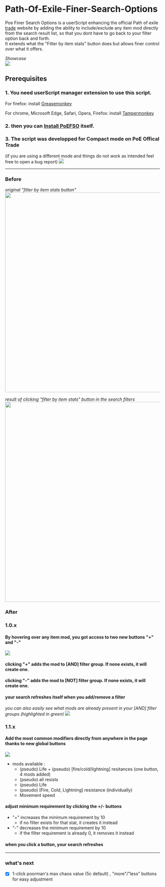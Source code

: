 # Path-Of-Exile-Finer-Search-Options
Poe Finer Search Options is a userScript enhancing the official Path of exile [trade](https://www.pathofexile.com/trade) website by adding the ability to include/exclude any item mod directly from the search result list,  so that you dont have to go back to your filter option back and forth.  
It extends what the "Filter by item stats" button does but allows finer control over what it offers.

*Showcase*  
![](https://github.com/maxbourdarie/Path-Of-Exile-Finer-Search-Options/blob/master/images/Poe-finer-search-video-showcase.gif)

## Prerequisites
### 1. You need userScript manager extension to use this script. 

For firefox:
install [Greasemonkey](https://addons.mozilla.org/en-US/firefox/addon/greasemonkey/)

For chrome, Microsoft Edge, Safari, Opera, Firefox:
install [Tampermonkey](https://www.tampermonkey.net)

### 2. then you can [Install PoEFSO](https://github.com/maxbourdarie/Path-Of-Exile-Finer-Search-Options/raw/master/poe-finer-search-options.user.js) itself.

### 3. The script was developped for Compact mode on PoE Offical Trade
(if you are using a different mode and things do not work as intended feel free to open a bug report)
![](https://i.imgur.com/6Ro8Jts.png)

---


### Before
*original "filter by item stats button"*  
<img width="650px" src="https://i.imgur.com/qDm5lnz.png">

*result of clicking "filter by item stats" button in the search filters*  
<img width="650px" src="https://github.com/maxbourdarie/Path-Of-Exile-Finer-Search-Options/blob/master/images/filter-by-item-stats-result.png">


### After

### 1.0.x
#### By hovering over any item mod, you got access to two new buttons "+" and "-"
![](https://github.com/maxbourdarie/Path-Of-Exile-Finer-Search-Options/blob/master/images/finer-search-buttons.png)

#### clicking "+" adds the mod to [AND] filter group. If none exists, it will create one.
#### clicking "-" adds the mod to [NOT] filter group. If none exists, it will create one.
#### your search refreshes itself when you add/remove a filter

*you can also easily see what mods are already present in your [AND] filter groups (highlighted in green)*
![](https://github.com/maxbourdarie/Path-Of-Exile-Finer-Search-Options/blob/master/images/finer-search-filtered-stat.png)

### 1.1.x
#### Add the most common modifiers directly from anywhere in the page thanks to new global buttons
![](https://github.com/maxbourdarie/Path-Of-Exile-Finer-Search-Options/blob/master/images/filter-global.png)
* mods available :
  * (pseudo) Life + (pseudo) \[fire/cold/lightning\] resitances (one button, 4 mods added)
  * (pseudo) all resists
  * (pseudo) Life
  * (pseudo) \[Fire, Cold, Lightning\] resistance (individually)
  * Movement speed
 
#### adjust minimum requirement by clicking the +/- buttons
* "+" increases the minimum requirement by 10
  * if no filter exists for that stat, it creates it instead
* "-" decreases the minimum requirement by 10
  * if the filter requirement is already 0, it removes it instead
  
#### when you click a button, your search refreshes

---

### what's next
- [x] 1-click poorman's max chaos value (5c default) , "more"/"less" buttons for easy adjustment
